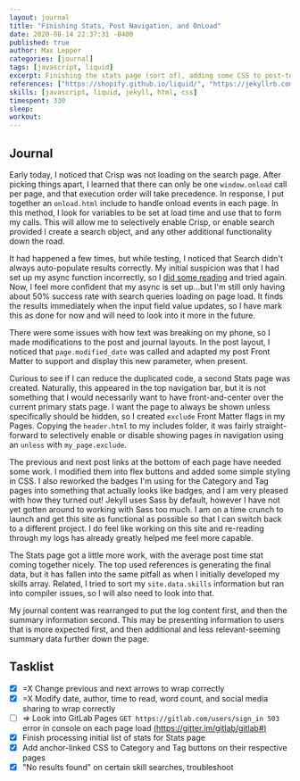```yaml
---
layout: journal
title: "Finishing Stats, Post Navigation, and OnLoad"
date: 2020-08-14 22:37:31 -0400
published: true
author: Max Lepper
categories: [journal]
tags: [javascript, liquid]
excerpt: Finishing the stats page (sort of), adding some CSS to post-to-post navigation and the post header info, and reworking onload into an include function.
references: ["https://shopify.github.io/liquid/", "https://jekyllrb.com/docs/liquid/filters/", "https://jekyllrb.com/docs/configuration/options/","https://jekyllrb.com/docs/permalinks/", "https://medium.com/@bluepnume/learn-about-promises-before-you-start-using-async-await-eb148164a9c8"]
skills: [javascript, liquid, jekyll, html, css]
timespent: 330
sleep: 
workout: 
---
```


## Journal

Early today, I noticed that Crisp was not loading on the search page. After picking things apart, I learned that there can only be one `window.onload` call per page, and that execution order will take precedence. In response, I put together an `onload.html` include to handle onload events in each page. In this method, I look for variables to be set at load time and use that to form my calls. This will allow me to selectively enable Crisp, or enable search provided I create a search object, and any other additional functionality down the road.

It had happened a few times, but while testing, I noticed that Search didn't always auto-populate results correctly. My initial suspicion was that I had set up my async function incorrectly, so I [did some reading]({{page.references[4]}}) and tried again. Now, I feel more confident that my async is set up...but I'm still only having about 50% success rate with search queries loading on page load. It finds the results immediately when the input field value updates, so I have mark this as done for now and will need to look into it more in the future.

There were some issues with how text was breaking on my phone, so I made modifications to the post and journal layouts. In the post layout, I noticed that `page.modified_date` was called and adapted my post Front Matter to support and display this new parameter, when present.

Curious to see if I can reduce the duplicated code, a second Stats page was created. Naturally, this appeared in the top  navigation bar, but it is not something that I would necessarily want to have front-and-center over the current primary stats page. I want the page to always be shown unless specifically should be hidden, so I created `exclude` Front Matter flags in my Pages. Copying the `header.html` to my includes folder, it was fairly straight-forward to selectively enable or disable showing pages in navigation using an `unless` with `my_page.exclude`.

The previous and next post links at the bottom of each page have needed some work. I modified them into flex buttons and added some simple styling in CSS. I also reworked the badges I'm using for the Category and Tag pages into something that actually looks like badges, and I am very pleased with how they turned out! Jekyll uses Sass by default, however I have not yet gotten around to working with Sass too much. I am on a time crunch to launch and get this site as functional as possible so that I can switch back to a different project. I do feel like working on this site and re-reading through my logs has already greatly helped me feel more capable.

The Stats page got a little more work, with the average post time stat coming together nicely. The top used references is generating the final data, but it has fallen into the same pitfall as when I initially developed my skills array. Related, I tried to sort my `site.data.skills` information but ran into compiler issues, so I will also need to look into that.

My journal content was rearranged to put the log content first, and then the summary information second. This may be presenting information to users that is more expected first, and then additional and less relevant-seeming summary data further down the page.

## Tasklist

- [x] <span title="Task carried over from previous day">=X</span> Change previous and next arrows to wrap correctly
- [x] <span title="Task carried over from previous day">=X</span> Modify date, author, time to read, word count, and social media sharing to wrap correctly
- [ ] <span title="Task to be added to next entry">=></span> Look into GitLab Pages `GET https://gitlab.com/users/sign_in 503` error in console on each page load [(https://gitter.im/gitlab/gitlab#)](https://gitter.im/gitlab/gitlab#)
- [x] Finish processing initial list of stats for Stats page
- [x] Add anchor-linked CSS to Category and Tag buttons on their respective pages
- [x] "No results found" on certain skill searches, troubleshoot